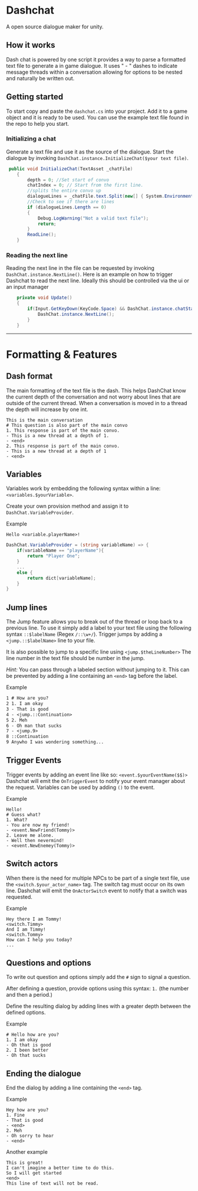 # Dashchat
A open source dialogue maker for unity. 

## How it works
Dash chat is powered by one script it provides a way to parse a formatted text file to generate a in game dialogue. It uses
" - " dashes to indicate message threads within a conversation allowing for options to be nested and naturally be written out.

## Getting started
To start copy and paste the `dashchat.cs` into your project. Add it to a game object and it is ready to be used. You can use the example text file found in the repo to help you start. 

### Initializing a chat
Generate a text file and use it as the source of the dialogue. Start the dialogue by invoking `DashChat.instance.InitializeChat($your text file)`.

``` c#
 public void InitializeChat(TextAsset _chatFile)
    {
        depth = 0; //Set start of convo
        chatIndex = 0; // Start from the first line.
        //splits the entire convo up
        dialogueLines = _chatFile.text.Split(new[] { System.Environment.NewLine }, System.StringSplitOptions.None);
        //Check to see if there are lines
        if (dialogueLines.Length == 0)
        {
            Debug.LogWarning("Not a valid text file");
            return;
        }
        ReadLine();
    }

```


### Reading the next line
Reading the next line in the file can be requested by invoking `DashChat.instance.NextLine()`. Here is an example on how to trigger 
Dashchat to read the next line. Ideally this should be controlled via the ui or an input manager

``` c#
    private void Update()
    {
        if(Input.GetKeyDown(KeyCode.Space) && DashChat.instance.chatState==DSState.readyNext){ 
            DashChat.instance.NextLine();
        }
    }
```

----

# Formatting & Features

## Dash format
The main formatting of the text file is the dash. This helps DashChat know the current depth of the conversation and not 
worry about lines that are outside of the current thread. When a conversation is moved in to a thread the depth will increase
by one int. 

```
This is the main conversation
# This question is also part of the main convo
1. This response is part of the main convo.
- This is a new thread at a depth of 1. 
- <end>
2. This response is part of the main convo.
- This is a new thread at a depth of 1
- <end>
```


## Variables
Variables work by embedding the following syntax within a line: `<variables.$yourVariable>`.

Create your own provision method and assign it to `DashChat.VariableProvider`.

Example
```
Hello <variable.playerName>!
```

``` C#
DashChat.VariableProvider = (string variableName) => {
    if(variableName == "playerName"){
        return "Player One";
    }
    ...
    else {
        return dict[variableName];
    }
}
```


## Jump lines
The Jump feature allows you to break out of the thread or loop back to a previous line. 
To use it simply add a label to your text file using the following syntax `::$labelName` (Regex `/::\w+/`).
Trigger jumps by adding a `<jump.::$labelName>` line to your file.

It is also possible to jump to a specific line using `<jump.$theLineNumber>` The line number in the text file should be number in the jump.

*Hint:* You can pass through a labeled section without jumping to it. This can be prevented by adding a line containing an `<end>` tag before the label.

Example

``` txt
1 # How are you?
2 1. I am okay
3 - That is good
4 - <jump.::Continuation>
5 2. Meh
6 - Oh man that sucks
7 - <jump.9>
8 ::Continuation
9 Anywho I was wondering something...
```

## Trigger Events

Trigger events by adding an event line like so: `<event.$yourEventName($$)>`
Dashchat will emit the `OnTriggerEvent` to notify your event manager about the request. Variables can be used by adding `()` to the event. 

Example
```
Hello!
# Guess what?
1. What?
- You are now my friend!
- <event.NewFriend(Tommy)>
2. Leave me alone.
- Well then nevermind!
- <event.NewEnemey(Tommy)>
```


## Switch actors
When there is the need for multiple NPCs to be part of a single text file, use the `<switch.$your_actor_name>` tag. The switch tag must occur on its own line. Dashchat will emit the `OnActorSwitch` event to notify that a switch was requested. 

Example
```
Hey there I am Tommy!
<switch.Timmy>
And I am Timmy!
<switch.Tommy>
How can I help you today?
...
```

## Questions and options
To write out question and options simply add the `#` sign to signal a question. 

After defining a question, provide options using this syntax: `1.` (the number and then a period.)

Define the resulting dialog by adding lines with a greater depth between the defined options.

Example
```
# Hello how are you?
1. I am okay
- Oh that is good
2. I been better
- Oh that sucks
```

## Ending the dialogue
End the dialog by adding a line containing the `<end>` tag.

Example
```
Hey how are you?
1. Fine
- That is good
- <end>
2. Meh
- Oh sorry to hear
- <end>
```

Another example
```
This is great! 
I can't imagine a better time to do this. 
So I will get started
<end>
This line of text will not be read. 
```
